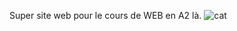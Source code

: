 Super site web pour le cours de WEB en A2 là.
![cat](https://github.com/user-attachments/assets/6a587b4e-04f9-4d3b-a9b0-0f9c1b101205)
